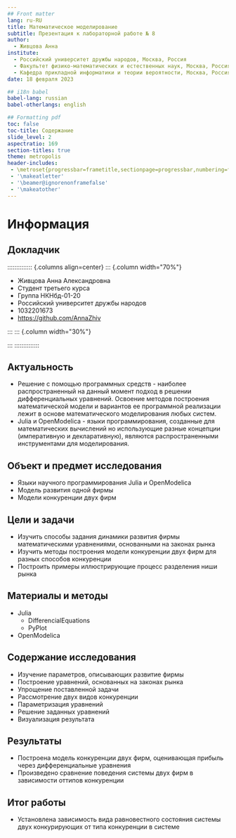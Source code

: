 ```yaml
---
## Front matter
lang: ru-RU
title: Математическое моделирование
subtitle: Презентация к лабораторной работе № 8
author:
  - Живцова Анна
institute:
  - Российский университет дружбы народов, Москва, Россия
  - Факультет физико-математических и естественных наук, Москва, Россия
  - Кафедра прикладной информатики и теории вероятности, Москва, Россия
date: 18 февраля 2023

## i18n babel
babel-lang: russian
babel-otherlangs: english

## Formatting pdf
toc: false
toc-title: Содержание
slide_level: 2
aspectratio: 169
section-titles: true
theme: metropolis
header-includes:
 - \metroset{progressbar=frametitle,sectionpage=progressbar,numbering=fraction}
 - '\makeatletter'
 - '\beamer@ignorenonframefalse'
 - '\makeatother'
---
```


# Информация

## Докладчик

:::::::::::::: {.columns align=center}
::: {.column width="70%"}

  * Живцова Анна Александровна
  * Студент третьего курса
  * Группа НКНбд-01-20
  * Российский университет дружбы народов
  * 1032201673
  * <https://github.com/AnnaZhiv>

:::
::: {.column width="30%"}

:::
::::::::::::::

## Актуальность

- Решение с помощью программных средств - наиболее распространенный на данный момент подход в решении дифференциальных уравнений. Освоение методов построения математической модели и вариантов ее программной реализации лежит в основе математического моделирования любых систем.         
- Julia и OpenModelica - языки программирования, созданные для математических вычислений но использующие разные концепции (императивную и декларативную), являются распространенными инструментами для моделирования.         

## Объект и предмет исследования

- Языки научного программирования Julia и OpenModelica     
- Модель развития одной фирмы    
- Модели конкуренции двух фирм             

## Цели и задачи

- Изучить способы задания динамики развития фирмы математическими уравнениями, основанными на законах рынка    
- Изучить методы построения модели конкуренции двух фирм для разных способов конкуренции    
- Построить примеры иллюстрирующие процесс разделения ниши рынка                 

## Материалы и методы

- Julia    
  - DifferencialEquations    
  - PyPlot    
- OpenModelica            

## Содержание исследования

- Изучение параметров, описывающих развитие фирмы    
- Построение уравнений, основанных на законах рынка    
- Упрощение поставленной задачи    
- Рассмотрение двух видов конкуренции    
- Параметризация уравнений    
- Решение заданных уравнений   
- Визуализация результата                  


## Результаты

- Построена модель конкуренции двух фирм, оценивающая прибыль через дифференциальные уравнения    
- Произведено сравнение поведения системы двух фирм в зависимости оттипов конкуренции   

## Итог работы

- Установлена зависимость вида равновестного состояния системы двух конкурирующих от типа конкуренции в системе         






